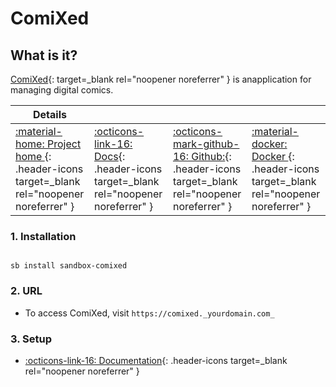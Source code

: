 # ComiXed

## What is it?

[ComiXed](https://github.com/comixed/comixed){: target=_blank rel="noopener noreferrer" } is anapplication for managing digital comics.

| Details     |             |             |             |
|-------------|-------------|-------------|-------------|
| [:material-home: Project home ](https://github.com/comixed/comixed){: .header-icons target=_blank rel="noopener noreferrer" } | [:octicons-link-16: Docs](https://github.com/comixed/comixed/wiki){: .header-icons target=_blank rel="noopener noreferrer" } | [:octicons-mark-github-16: Github:](https://github.com/comixed/comixed){: .header-icons target=_blank rel="noopener noreferrer" } | [:material-docker: Docker ](https://registry.hub.docker.com/r/comixed/comixed){: .header-icons target=_blank rel="noopener noreferrer" }|

### 1. Installation

``` shell

sb install sandbox-comixed

```

### 2. URL

- To access ComiXed, visit `https://comixed._yourdomain.com_`

### 3. Setup

- [:octicons-link-16: Documentation](https://github.com/comixed/comixed/wiki){: .header-icons target=_blank rel="noopener noreferrer" }
